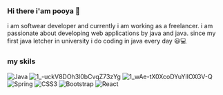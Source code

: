 ### Hi there i'am pooya 👋
i am softwear developer and currently i am working as a freelancer.
 i am passionate about developing web applications by java and java. since my first  java  letcher in university i do coding in java every day  :smiley::computer: 
### my skils
 ![Java](https://img.shields.io/badge/java-%23ED8B00.svg?style=for-the-badge&logo=java&logoColor=white)
 ![1_-uckV8DOh3l0bCvqZ73zYg](https://user-images.githubusercontent.com/23620993/129453557-badd412d-8a09-445c-a696-4d768aac5839.png)
   ![1_wAe-tX0XcoDYuYlIOXGV-Q](https://user-images.githubusercontent.com/23620993/129455264-0b9b7358-eeb8-4ba1-bc0e-9c22289b0e0c.png)
  ![Spring](https://img.shields.io/badge/spring-%236DB33F.svg?style=for-the-badge&logo=spring&logoColor=white) ![CSS3](https://img.shields.io/badge/css3-%231572B6.svg?style=for-the-badge&logo=css3&logoColor=white) ![Bootstrap](https://img.shields.io/badge/bootstrap-%23563D7C.svg?style=for-the-badge&logo=bootstrap&logoColor=white) ![React](https://img.shields.io/badge/react-%2320232a.svg?style=for-the-badge&logo=react&logoColor=%2361DAFB) 





<!--
**pooyafils/pooyafils** is a ✨ _special_ ✨ repository because its `README.md` (this file) appears on your GitHub profile.

Here are some ideas to get you started:

- 🔭 I’m currently working on ...
- 🌱 I’m currently learning ...
- 👯 I’m looking to collaborate on ...
- 🤔 I’m looking for help with ...
- 💬 Ask me about ...
- 📫 How to reach me: ...
- 😄 Pronouns: ...
- ⚡ Fun fact: ...
-->

